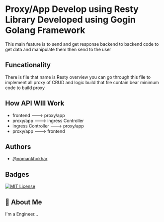 # Proxy/App Develop using Resty Library Developed using Gogin Golang Framework

This main feature is to send and get response backend to backend code to get data and manipulate them then send to the user


## Funcationality

There is file that name is Resty overview you can go through this file to implement all proxy of CRUD and logic build that file contain bear minimum code to build proxy

## How API WIll Work

- frontend ---> proxy/app
- proxy/app ---> ingress Controller
- ingress Controller ---> proxy/app
- proxy/app ---> frontend

## Authors

- [@nomankhokhar](https://www.github.com/nomankhokhar)

## Badges

[![MIT License](https://img.shields.io/badge/License-MIT-green.svg)](https://choosealicense.com/licenses/mit/)

## 🚀 About Me

I'm a Engineer...
